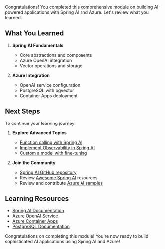 Congratulations! You completed this comprehensive module on building AI-powered applications with Spring AI and Azure. Let's review what you learned.

## What You Learned

1. **Spring AI Fundamentals**
   - Core abstractions and components
   - Azure OpenAI integration
   - Vector operations and storage

2. **Azure Integration**
   - OpenAI service configuration
   - PostgreSQL with pgvector
   - Container Apps deployment

## Next Steps

To continue your learning journey:

1. **Explore Advanced Topics**
   - [Function calling with Spring AI](https://docs.spring.io/spring-ai/reference/api/chat/functions/openai-chat-functions.html)
   - [Implement Observability in Spring AI](https://docs.spring.io/spring-ai/reference/observability/index.html)
   - [Custom a model with fine-tuning](/azure/ai-services/openai/how-to/fine-tuning?tabs=azure-openai)

1. **Join the Community**
   - [Spring AI GitHub repository](https://github.com/spring-projects/spring-ai)
   - Review [Awesome Spring AI](https://github.com/danvega/awesome-spring-ai) resources
   - Review and contribute [Azure AI samples](https://github.com/Azure-Samples/azure-ai)

## Learning Resources

- [Spring AI Documentation](https://docs.spring.io/spring-ai/reference/)
- [Azure OpenAI Service](/azure/cognitive-services/openai/)
- [Azure Container Apps](/azure/container-apps/)
- [PostgreSQL Documentation](https://www.postgresql.org/docs/)

Congratulations on completing this module! You're now ready to build sophisticated AI applications using Spring AI and Azure!
